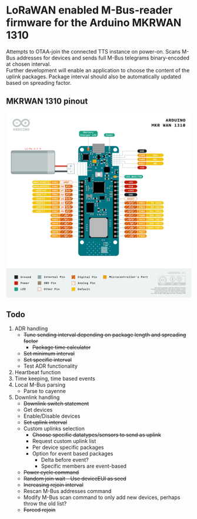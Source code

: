 <h1>LoRaWAN enabled M-Bus-reader firmware for the Arduino MKRWAN 1310</h1>

Attempts to OTAA-join the connected TTS instance on power-on. Scans M-Bus addresses for devices and sends full M-Bus telegrams binary-encoded at chosen interval.  
Further development will enable an application to choose the content of the uplink packages. Package interval should also be automatically updated based on spreading factor. 

<h2>MKRWAN 1310 pinout</h2>
<img title="MKRWAN 1310 pinout" alt="MKRWAN 1310 pinout" src="./ABX00029-pinout.png">

<h2>Todo</h2>
<ol>
    <li>ADR handling<ul>
        <li><s>Tune sending interval depending on package length and spreading factor</s><ul>
            <li><s>Package time calculator</s></li>
        </ul></li>
        <li><s>Set minimum interval</s></li>
        <li><s>Set specific interval</s></li>
        <li>Test ADR functionality</li>
    </ul></li>
    <li>Heartbeat function</li>
    <li>Time keeping, time based events</li>
    <li>Local M-Bus parsing<ul>
        <li>Parse to cayenne</li>
    </ul></li>
    <li>Downlink handling<ul>
        <li><s>Downlink switch statement</s></li>
        <li>Get devices</li>
        <li>Enable/Disable devices</li>
        <li><s>Set uplink interval</s></li>
        <li>Custom uplinks selection<ul> 
            <li><s>Choose specific datatypes/sensors to send as uplink</s></li>
            <li>Request custom uplink list</li>
            <li>Per device specific packages</li>
            <li>Option for event based packages<ul>
                <li>Delta before event?</li>
                <li>Specific members are event-based</li>
                </ul></li>
            </ul></li>
        <li><s>Power cycle command</s><ul>
            </ul></li>
        <li><s>Random join wait - Use deviceEUI as seed</s></li>
        <li><s>Increasing rejoin interval</s></li>
        <li>Rescan M-Bus addresses command</li>
        <li>Modify M-Bus scan command to only add new devices, perhaps throw the old list?</li>
        <li><s>Forced rejoin</s></li>
    </ul></li>
</ol>